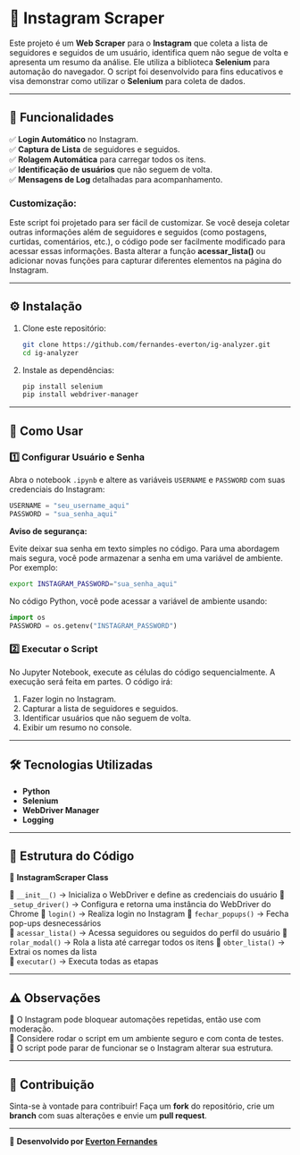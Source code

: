 # 📸 Instagram Scraper

Este projeto é um **Web Scraper** para o **Instagram** que coleta a lista de seguidores e seguidos de um usuário, identifica quem não segue de volta e apresenta um resumo da análise. Ele utiliza a biblioteca **Selenium** para automação do navegador. O script foi desenvolvido para fins educativos e visa demonstrar como utilizar o **Selenium** para coleta de dados.

---

## 📌 Funcionalidades

✅ **Login Automático** no Instagram.  
✅ **Captura de Lista** de seguidores e seguidos.  
✅ **Rolagem Automática** para carregar todos os itens.  
✅ **Identificação de usuários** que não seguem de volta.  
✅ **Mensagens de Log** detalhadas para acompanhamento.

### Customização:
Este script foi projetado para ser fácil de customizar. Se você deseja coletar outras informações além de seguidores e seguidos (como postagens, curtidas, comentários, etc.), o código pode ser facilmente modificado para acessar essas informações. Basta alterar a função **acessar_lista()** ou adicionar novas funções para capturar diferentes elementos na página do Instagram.

---

## ⚙️ Instalação

1. Clone este repositório:
    ```bash
    git clone https://github.com/fernandes-everton/ig-analyzer.git
    cd ig-analyzer
    ```

2. Instale as dependências:
    ```bash
    pip install selenium
    pip install webdriver-manager
    ```

---

## 🚀 Como Usar

### 1️⃣ Configurar Usuário e Senha

Abra o notebook `.ipynb` e altere as variáveis `USERNAME` e `PASSWORD` com suas credenciais do Instagram:

```python
USERNAME = "seu_username_aqui" 
PASSWORD = "sua_senha_aqui"
```

**Aviso de segurança:** 

Evite deixar sua senha em texto simples no código. Para uma abordagem mais segura, você pode armazenar a senha em uma variável de ambiente. Por exemplo:

```bash
export INSTAGRAM_PASSWORD="sua_senha_aqui"
```

No código Python, você pode acessar a variável de ambiente usando:

```python
import os
PASSWORD = os.getenv("INSTAGRAM_PASSWORD")
```

### 2️⃣ Executar o Script

No Jupyter Notebook, execute as células do código sequencialmente. A execução será feita em partes. O código irá:
1. Fazer login no Instagram.
2. Capturar a lista de seguidores e seguidos.
3. Identificar usuários que não seguem de volta.
4. Exibir um resumo no console.

---

## 🛠 Tecnologias Utilizadas

- **Python**
- **Selenium**
- **WebDriver Manager**
- **Logging**

---

## 📜 Estrutura do Código

📂 **InstagramScraper Class**

📌 `__init__()` → Inicializa o WebDriver e define as credenciais do usuário
📌 `_setup_driver()` → Configura e retorna uma instância do WebDriver do Chrome
📌 `login()` → Realiza login no Instagram 
📌 `fechar_popups()` → Fecha pop-ups desnecessários  
📌 `acessar_lista()` → Acessa seguidores ou seguidos do perfil do usuário 
📌 `rolar_modal()` → Rola a lista até carregar todos os itens 
📌 `obter_lista()` → Extrai os nomes da lista  
📌 `executar()` → Executa todas as etapas

---

## ⚠️ Observações

🔹 O Instagram pode bloquear automações repetidas, então use com moderação.  
🔹 Considere rodar o script em um ambiente seguro e com conta de testes.  
🔹 O script pode parar de funcionar se o Instagram alterar sua estrutura.

---

## 📢 Contribuição

Sinta-se à vontade para contribuir! Faça um **fork** do repositório, crie um **branch** com suas alterações e envie um **pull request**.  

---

🔗 **Desenvolvido por [Everton Fernandes](https://github.com/fernandes-everton)**

